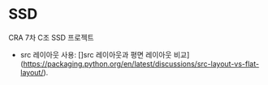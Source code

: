 # SSD
CRA 7차 C조 SSD 프로젝트



* src 레이아웃 사용: []src 레이아웃과 평면 레이아웃 비교](https://packaging.python.org/en/latest/discussions/src-layout-vs-flat-layout/).